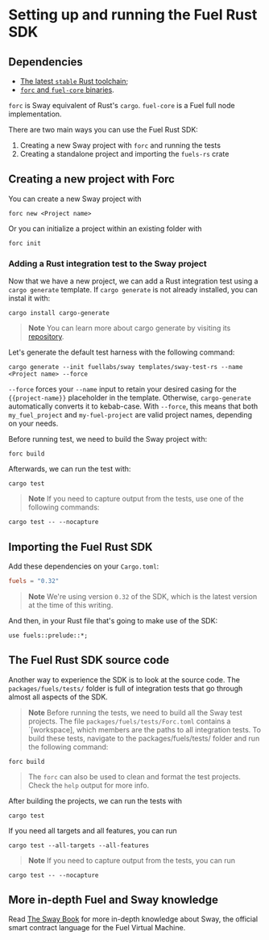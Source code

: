# Setting up and running the Fuel Rust SDK

## Dependencies

- [The latest `stable` Rust toolchain](https://fuellabs.github.io/sway/master/introduction/installation.html);
- [`forc` and `fuel-core` binaries](https://fuellabs.github.io/sway/master/introduction/installation.html#installing-from-cargo).

`forc` is Sway equivalent of Rust's `cargo`. `fuel-core` is a Fuel full node implementation.

There are two main ways you can use the Fuel Rust SDK:
1. Creating a new Sway project with `forc` and running the tests
2. Creating a standalone project and importing the `fuels-rs` crate

## Creating a new project with Forc

You can create a new Sway project with

```
forc new <Project name>
```

Or you can initialize a project within an existing folder with

```
forc init
```

### Adding a Rust integration test to the Sway project

Now that we have a new project, we can add a Rust integration test using a `cargo generate` template.
If `cargo generate` is not already installed, you can instal it with:

```
cargo install cargo-generate
```

> **Note** You can learn more about cargo generate by visiting its [repository](https://github.com/cargo-generate/cargo-generate).

Let's generate the default test harness with the following command:

```
cargo generate --init fuellabs/sway templates/sway-test-rs --name <Project name> --force
```

`--force` forces your `--name` input to retain your desired casing for the `{{project-name}}` placeholder in the template. Otherwise, `cargo-generate` automatically converts it to kebab-case. With `--force`, this means that both `my_fuel_project` and `my-fuel-project` are valid project names, depending on your needs.

Before running test, we need to build the Sway project with:

```
forc build
```

Afterwards, we can run the test with:

```
cargo test
```

> **Note** If you need to capture output from the tests, use one of the following commands:

```
cargo test -- --nocapture
```

## Importing the Fuel Rust SDK

Add these dependencies on your `Cargo.toml`:

```toml
fuels = "0.32"
```

> **Note** We're using version `0.32` of the SDK, which is the latest version at the time of this writing.

And then, in your Rust file that's going to make use of the SDK:

```rust,ignore
use fuels::prelude::*;
```

## The Fuel Rust SDK source code

Another way to experience the SDK is to look at the source code. The `packages/fuels/tests/` folder is full of integration tests that go through almost all aspects of the SDK.

> **Note** Before running the tests, we need to build all the Sway test projects. The file `packages/fuels/tests/Forc.toml` contains a `[workspace], which members are the paths to all integration tests. 
> To build these tests, navigate to the packages/fuels/tests/ folder and run the following command:

```
forc build
```
> The `forc` can also be used to clean and format the test projects. Check the `help` output for more info.

After building the projects, we can run the tests with

```
cargo test
```

If you need all targets and all features, you can run

```
cargo test --all-targets --all-features
```

> **Note** If you need to capture output from the tests, you can run

```
cargo test -- --nocapture
```

## More in-depth Fuel and Sway knowledge

Read [The Sway Book](https://fuellabs.github.io/sway/master/introduction/sway_quickstart.html) for more in-depth knowledge about Sway, the official smart contract language for the Fuel Virtual Machine.
